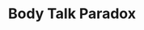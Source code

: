 --- 
title: "Body Talk Paradox"
publishdate: "2019-7-20T16:48:46+02:00"
src: "https://365manga.net/manga/body-talk-paradox"
image: "https://data.365manga.net/images/thumbnails/6918-body-talk-paradox.jpg"
description: "Tattoo artist Shidou is very negative and unsociable. He can't call people close to him friends and he has no lovers. Even when he feels lonely, he only goes for one-night stands. But then Takita, whom Shidou had slept with previously, approaches him without any hesitation! Takita comes to visit him every day at work, and Shidou can't refuse him because he owns the building. Takita's expressions of love for…"
---